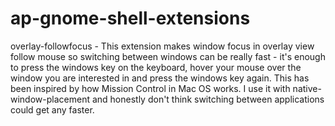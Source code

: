 ap-gnome-shell-extensions
=========================

overlay-followfocus - This extension makes window focus in overlay view follow mouse so switching between windows can be really fast - it's enough to press the windows key on the keyboard, hover your mouse over the window you are interested in and press the windows key again. This has been inspired by how Mission Control in Mac OS works. I use it with native-window-placement and honestly don't think switching between applications could get any faster.

